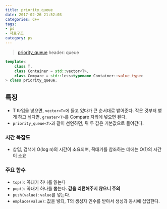 ```yaml
---
title: priority_queue
date: 2017-02-26 21:52:03
categories: C++
tags: 
- ps
- 자료구조
category: ps
---
```


> [priority_queue](http://en.cppreference.com/w/cpp/container/priority_queue)
> header: queue

```C++
template<
    class T,
    class Container = std::vector<T>,
    class Compare = std::less<typename Container::value_type>
> class priority_queue;
```
<!-- more -->

## 특징
* T 타입을 넣으면, `vector<T>`에 들고 있다가 큰 순서대로 뱉어준다.
작은 것부터 뱉게 하고 싶다면, `greater<T>`를 Compare 자리에 넣으면 된다.
* `priority_queue<T>`과 같이 선언하면, 뒤 두 값은 기본값으로 들어간다.

### 시간 복잡도
* 삽입, 검색에 O(log n)의 시간이 소요되며, 꼭대기를 참조하는 데에는 O(1)의 시간이 소요

### 주요 함수
* `top()`: 꼭대기 하나를 읽는다
* `pop()`: 꼭대기 하나를 뽑는다. **값을 리턴해주지 않으니 주의**
* `push(value)`: `value`를 넣는다.
* `emplace(value)`: 값을 넣되, T의 생성자 인수를 받아서 생성과 동시에 삽입한다.
